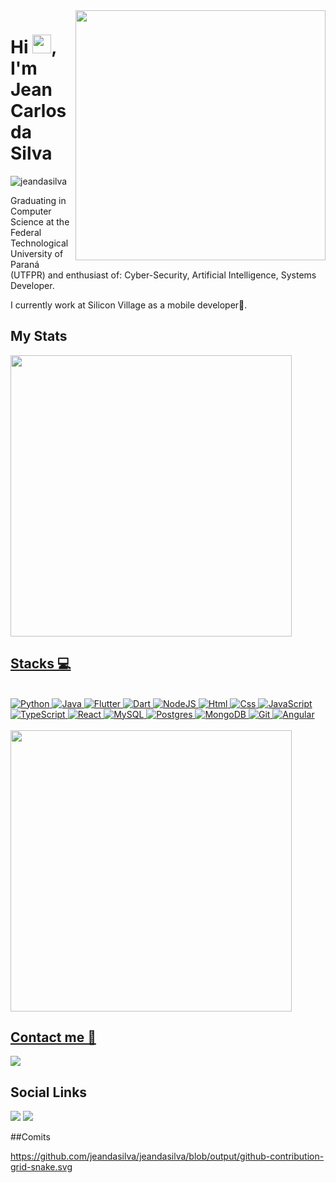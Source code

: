 
<img align="right" height="400em" src="https://raw.githubusercontent.com/gist/jeandasilva/894ab3f04cf3ff8e119da779b99410fd/raw/750f167703d8d49767eea92528b1456327038ed5/gitcard.svg"/>

<h1 align="left">Hi <img src="https://raw.githubusercontent.com/kaueMarques/kaueMarques/master/hi.gif" width="30px">, I'm Jean Carlos da Silva</h1>
<p align="left"> <img src="https://komarev.com/ghpvc/?username=jeandasilva" alt="jeandasilva" alt="Profile views" /> </p>

Graduating in Computer Science at the Federal Technological University of Paraná (UTFPR) and enthusiast of:  Cyber-Security, Artificial Intelligence, Systems Developer.

I currently work at Silicon Village as a mobile developer📱.

## My Stats

<div align="left">
  <a href="https://github.com/jeandasilva">
  <img width="450em" src= "https://github-readme-stats.vercel.app/api?username=jeandasilva&theme=vision-friendly-dark&include_all_commits=true&count_private=true" />
</div>
  
## Stacks 💻
  <br/>
  <div text-align="justify">
  <img alt="Python" src="https://img.shields.io/badge/Python-14354C?style=for-the-badge&logo=python&logoColor=white" />
  <img alt="Java" src="https://img.shields.io/badge/Java-ED8B00?style=for-the-badge&logo=java&logoColor=white" />  
  <img alt="Flutter" src="https://img.shields.io/badge/Flutter-02569B?style=for-the-badge&logo=flutter&logoColor=white" />
  <img alt="Dart" src="https://img.shields.io/badge/Dart-0175C2?style=for-the-badge&logo=dart&logoColor=white" />
  <img alt="NodeJS" src="https://img.shields.io/badge/node.js-3c873a?style=for-the-badge&logo=node.js&logoColor=fff&labelColor=3c873a" />
  <img alt="Html" src="https://img.shields.io/badge/HTML-239120?style=for-the-badge&logo=html5&logoColor=white" />
  <img alt="Css" src="https://img.shields.io/badge/CSS-239120?&style=for-the-badge&logo=css3&logoColor=white" />
  <img alt="JavaScript" src="https://img.shields.io/badge/JavaScript-FFDC0B?style=for-the-badge&logo=javascript&logoColor=00000labelColor=FFDC0B" />
  <img alt="TypeScript" src="https://img.shields.io/badge/TypeScript-3276E6?style=for-the-badge&logo=typescript&logoColor=white&labelColor=3276E6" />
  <img alt="React" src="https://img.shields.io/badge/React-20232A?style=for-the-badge&logo=react&logoColor=61DAFB"/>
  <img alt="MySQL" src="https://img.shields.io/badge/mysql-000?&style=for-the-badge&logo=mysql&logoColor=white"/>
  <img alt="Postgres" src="https://img.shields.io/badge/PostgreSQL-316192?style=for-the-badge&logo=postgresql&logoColor=white"/>
  <img alt="MongoDB" src="https://img.shields.io/badge/MongoDB-4EA94B?style=for-the-badge&logo=mongodb&logoColor=white"/>
  <img alt="Git" src="https://img.shields.io/badge/git%20-%23F05033.svg?&style=for-the-badge&logo=git&logoColor=white"/>
  <img alt="Angular" src="https://img.shields.io/badge/git%20-%23F05033.svg?&style=for-the-badge&logo=git&logoColor=white"/>
    
  </div>
  
   <br/>
  
  <div align="left">
    <a href="https://github.com/jeandasilva">
    <img width="450em" src= "https://github-readme-stats.vercel.app/api/top-langs/?username=jeandasilva&theme=vision-friendly-dark&layout=compact&langs_count=50" />
  </div>
  
  ## Contact me 📧
 <a href = "mailto:jeands203@gmail.com"><img src="https://img.shields.io/badge/-Gmail-%23333?style=for-the-badge&logo=gmail&logoColor=white" target="_blank"></a>
<div> 
  
  ## Social Links
  <a href="https://www.instagram.com/jeancs203/" target="_blank"><img src="https://img.shields.io/badge/-Instagram-%23E4405F?style=for-the-badge&logo=instagram&logoColor=white" target="_blank"></a>
  <a href="https://www.linkedin.com/in/jean-carlos-da-silva-a7257312a/" target="_blank"><img src="https://img.shields.io/badge/-LinkedIn-%230077B5?style=for-the-badge&logo=linkedin&logoColor=white" target="_blank"></a>
</div>

<div>
##Comits

https://github.com/jeandasilva/jeandasilva/blob/output/github-contribution-grid-snake.svg
</div>

 
